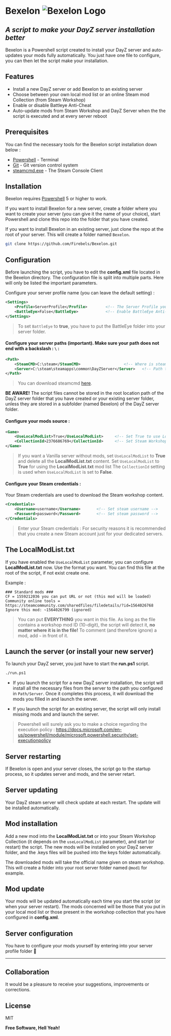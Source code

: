 # Bexelon ![Bexelon Logo](https://i.ibb.co/GWhXyMK/Bexelon-50-no-bg.png)
## _A script to make your DayZ server installation better_

Bexelon is a Powershell script created to install your DayZ server and auto-updates your mods fully automatically. You just have one file to configure, you can then let the script make your installation.

## Features

- Install a new DayZ server or add Bexelon to an existing server
- Choose between your own local mod list or an online Steam mod Collection (from Steam Workshop)
- Enable or disable Battleye Anti-Cheat
- Auto-update mods from Steam Workshop and DayZ Server when the the script is executed and at every server reboot

## Prerequisites

You can find the necessary tools for the Bexelon script installation down below :

- [Powershell](https://docs.microsoft.com/en-us/powershell/scripting/overview) - Terminal
- [Git](https://git-scm.com/) - Git version control system
- [steamcmd.exe](https://developer.valvesoftware.com/wiki/SteamCMD#Downloading_SteamCMD) - The Steam Console Client

## Installation

Bexelon requires [Powershell](https://docs.microsoft.com/en-us/powershell/scripting/overview) 5 or higher to work.

If you want to install Bexelon for a new server, create a folder where you want to create your server (you can give it the name of your choice), start Powershell and clone this repo into the folder that you have created.

If you want to install Bexelon in an existing server, just clone the repo at the root of your server. This will create a folder named `Bexelon`.

```sh
git clone https://github.com/Firebels/Bexelon.git
```

## Configuration

Before launching the script, you have to edit the **config.xml** file located in the Bexelon directory. The configuration file is split into multiple parts.
Here will only be listed the important parameters.

Configure your server profile name (you can leave the default setting) :

```xml
<Settings>
	<Profile>ServerProfile</Profile>		<!-- The Server Profile you want to use (ex: ServerName) -->
	<BattleEye>False</BattleEye>			<!-- Enable BattleEye Anti-Cheat [True/False]? -->
</Settings>
```

> To set `BattleEye` to **true**, you have to put the BattleEye folder into your server folder.

#### Configure your server paths (**important**). Make sure your path does not end with a backslash : `\` :

```xml
<Path>
	<SteamCMD>C:\steam</SteamCMD>	       			<!-- Where is steamcmd.exe ? -->
	<Server>C:\steam\steamapps\common\DayZServer</Server>	<!-- Path to Game Server (ex: C:\servers\DayzServer) -->
</Path>
```

> You can download steamcmd [here](https://steamcdn-a.akamaihd.net/client/installer/steamcmd.zip).

**BE AWARE!** The script files cannot be stored in the root location path of the DayZ server folder that you have created or your existing server folder, unless they are stored in a subfolder (named Bexelon) of the DayZ server folder.

#### Configure your mods source :

```xml
<Game>
	<UseLocalModList>True</UseLocalModList>		<!-- Set True to use LocalModList.txt -->
	<CollectionId>2376686769</CollectionId>		<!-- Set Steam Workshop Collection ID (If API List) -->
</Game>
```

> If you want a Vanilla server without mods, set `UseLocalModList` to **True** and delete all the **LocalModList.txt** content.
> Set `UseLocalModList` to **True** for using the **LocalModList.txt** mod list
> The  `CollectionId` setting is used when `UseLocalModList` is set to **False**.

#### Configure your Steam credentials :

Your Steam credentials are used to download the Steam workshop content.

```xml
<Credentials> 
	<Username>username</Username>		<!-- Set steam username -->
	<Password>password</Password>		<!-- Set steam password -->
</Credentials>
```

> Enter your Steam credentials : For security reasons it is recommended that you create a new Steam account just for your dedicated servers.

## The LocalModList.txt

If you have enabled the `UseLocalModList` parameter, you can configure **LocalModList.txt** now. Use the format you want. You can find this file at the root of the script, if not exist create one.

Example :

```
### Standard mods ###
CF = 1559212036 you can put URL or not (this mod will be loaded)
Community online tools = https://steamcommunity.com/sharedfiles/filedetails/?id=1564026768
Ignore this mod: ~1564026799 (ignored)
```

> You can put **EVERYTHING** you want in this file. As long as the file contains a workshop mod ID (10-digit), the script will detect it, **no matter where it is in the file!**
To comment (and therefore ignore) a mod, add `~` in front of it.

## Launch the server (or install your new server)

To launch your DayZ server, you just have to start the **run.ps1** script.

```sh
./run.ps1
```

- If you launch the script for a new DayZ server installation, the script will install all the necessary files from the server to the path you configured in `Path/Server`. Once it completes this process, it will download the mods you filled in and launch the server.

- If you launch the script for an existing server, the script will only install missing mods and and launch the server.

> Powershell will surely ask you to make a choice regarding the execution policy :
> https://docs.microsoft.com/en-us/powershell/module/microsoft.powershell.security/set-executionpolicy

## Server restarting

If Bexelon is open and your server closes, the script go to the startup process, so it updates server and mods, and the server retart.

## Server updating

Your DayZ steam server will check update at each restart. The update will be installed automatically.

## Mod installation

Add a new mod into the **LocalModList.txt** or into your Steam Workshop Collection (it depends on the `useLocalModList` parameter), and start (or restart) the script. The new mods will be installed on your DayZ server folder, and the .keys files will be pushed into the keys folder automatically.

The downloaded mods will take the official name given on steam workshop. This will create a folder into your root server folder named `@mod1` for example.

## Mod update

Your mods will be updated automatically each time you start the script (or when your server restart). 
The mods concerned will be those that you put in your local mod list or those present in the workshop collection that you have configured in **config.xml**.

## Server configuration

You have to configure your mods yourself by entering into your server profile folder 🙂

-------------------------

## Collaboration

It would be a pleasure to receive your suggestions, improvements or corrections.

## License

MIT 

**Free Software, Hell Yeah!**
